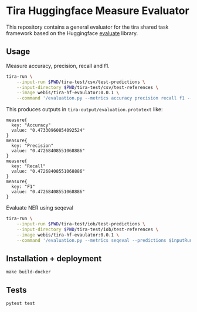 # Tira Huggingface Measure Evaluator

This repository contains a general evaluator for the tira shared task framework based on the Huggingface [evaluate](https://huggingface.co/docs/evaluate/main/en/index) library.

## Usage

Measure accuracy, precision, recall and f1.

```sh
tira-run \
    --input-run $PWD/tira-test/csv/test-predictions \
    --input-directory $PWD/tira-test/csv/test-references \
    --image webis/tira-hf-evaulator:0.0.1 \
    --command '/evaluation.py --metrics accuracy precision recall f1 --predictions $inputRun/predictions.txt --references $inputDataset/references.txt --data-format csv --output-prototext $outputDir/evaluation.prototext'
```

This produces outputs in `tira-output/evaluation.prototext` like:

```prototext
measure{
  key: "Accuracy"
  value: "0.47330960854092524"
}
measure{
  key: "Precision"
  value: "0.47268408551068886"
}
measure{
  key: "Recall"
  value: "0.47268408551068886"
}
measure{
  key: "F1"
  value: "0.47268408551068886"
}
```

Evaluate NER using seqeval

```sh
tira-run \
    --input-run $PWD/tira-test/iob/test-predictions \
    --input-directory $PWD/tira-test/iob/test-references \
    --image webis/tira-hf-evaulator:0.0.1 \
    --command '/evaluation.py --metrics seqeval --predictions $inputRun/predictions.txt --references $inputDataset/references.txt --data-format IOB1 --output-prototext $outputDir/evaluation.prototext'
```

## Installation + deployment

`make build-docker`

## Tests

`pytest test`
